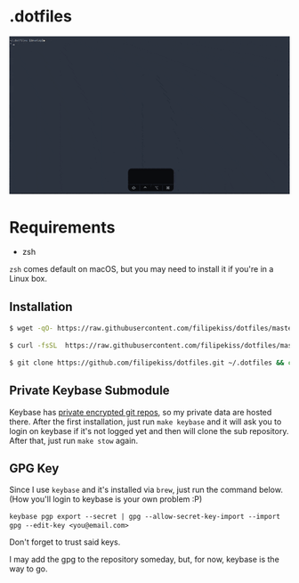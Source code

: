 # .dotfiles

![screenshot]

# Requirements

 * zsh

`zsh` comes default on macOS, but you may need to install it if you're in a Linux box.

## Installation

```sh
$ wget -qO- https://raw.githubusercontent.com/filipekiss/dotfiles/master/bin/dotfiles | zsh
```

```sh
$ curl -fsSL  https://raw.githubusercontent.com/filipekiss/dotfiles/master/bin/dotfiles | zsh
```

```sh
$ git clone https://github.com/filipekiss/dotfiles.git ~/.dotfiles && cd ~/.dotfiles && ./bin/dotfiles
```

## Private Keybase Submodule

Keybase has [private encrypted git repos], so my private data are hosted
there. After the first installation, just run `make keybase` and it will ask you to login on keybase
if it's not logged yet and then will clone the sub repository. After that, just run `make stow`
again.

## GPG Key

Since I use `keybase` and it's installed via `brew`, just run the command below. (How you'll login
to keybase is your own problem :P)

```
keybase pgp export --secret | gpg --allow-secret-key-import --import
gpg --edit-key <you@email.com>
```

Don't forget to trust said keys.

I may add the gpg to the repository someday, but, for now, keybase is the way to go.

[private encrypted git repos]: https://keybase.io/blog/encrypted-git-for-everyone
[screenshot]: https://raw.githubusercontent.com/filipekiss/dotfiles/master/screenshot.gif
